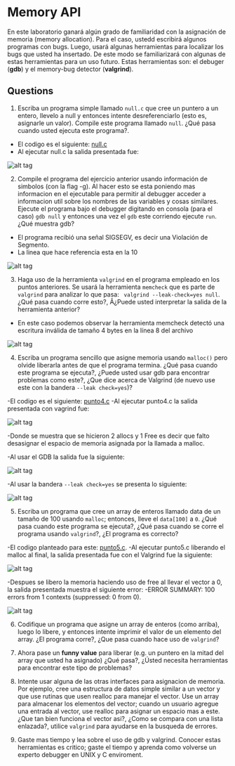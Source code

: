 # Memory API # 

En este laboratorio ganará algún grado de familiaridad con la asignación de memoria (memory allocation). Para el caso, ustedd escribirá algunos programas con bugs. Luego, usará algunas herramientas para localizar los bugs que usted ha insertado. De este modo se familiarizará con algunas de estas herramientas para un uso futuro. Estas herramientas son: el debuger (**gdb**) y el memory-bug detector (**valgrind**).

## Questions ##

1. Escriba un programa simple llamado ```null.c``` que cree un puntero a un entero, llevelo a null y entonces intente desreferenciarlo (esto es, asignarle un valor). Compile este programa llamado ```null```. ¿Qué pasa cuando usted ejecuta este programa?.

- El codigo es el siguiente: [null.c](https://github.com/juancr5/memory-api/blob/master/Respuestas/null.c)
- Al ejecutar null.c la salida presentada fue:

![alt tag](https://github.com/juancr5/memory-api/blob/master/Respuestas/Imagenes/01%20null.c.png)


2. Compile el programa del ejercicio anterior usando información de simbolos (con la flag -g). Al hacer esto se esta poniendo mas informacion en el ejecutable para permitir al debugger acceder a informacion util sobre los nombres de las variables y cosas similares. Ejecute el programa bajo el debugger digitando en consola (para el caso) ```gdb null``` y entonces una vez el ```gdb``` este corriendo ejecute ```run```. ¿Qué muestra gdb?

- El programa recibió una señal SIGSEGV, es decir una Violación de Segmento.
- La linea que hace referencia esta en la 10

![alt tag](https://github.com/juancr5/memory-api/blob/master/Respuestas/Imagenes/02%20gdb%20run.png)

3. Haga uso de la herramienta ```valgrind``` en el programa empleado en los puntos anteriores. Se usará la herramienta ```memcheck``` que es parte de ```valgrind``` para analizar lo que pasa: ``` valgrind --leak-check=yes null```. ¿Qué pasa cuando corre esto?, Â¿Puede usted interpretar la salida de la herramienta anterior?

- En este caso podemos observar la herramienta memcheck detectó una escritura inválida de tamaño 4 bytes en la línea 8 del archivo 

![alt tag](https://github.com/juancr5/memory-api/blob/master/Respuestas/Imagenes/03%20valgrind%20memcheck.png)

4. Escriba un programa sencillo que asigne memoria usando ```malloc()``` pero olvide liberarla antes de que el programa termina. ¿Qué pasa cuando este programa se ejecuta?, ¿Puede usted usar gdb para encontrar problemas como este?, ¿Que dice acerca de Valgrind (de nuevo use este con la bandera ```--leak check=yes```)?

-El codigo es el siguiente: [punto4.c](https://github.com/juancr5/memory-api/blob/master/Respuestas/punto4.c)
-Al ejecutar punto4.c la salida presentada con vagrind fue:

![alt tag](https://github.com/juancr5/memory-api/blob/master/Respuestas/Imagenes/04%20valgrind.png)

-Donde se muestra que se hicieron 2 allocs y 1 Free es decir que falto desasignar el espacio de memoria asignada por la llamada a malloc.

-Al usar el GDB la salida fue la siguiente:

![alt tag](https://github.com/juancr5/memory-api/blob/master/Respuestas/Imagenes/04%20gdb.png)

-Al usar la bandera ```--leak check=yes``` se presenta lo siguiente: 

![alt tag](https://github.com/juancr5/memory-api/blob/master/Respuestas/Imagenes/04%20tool.png)

5. Escriba un programa que cree un array de enteros llamado data de un tamaño de 100 usando ```malloc```; entonces, lleve el ```data[100]``` a ```0```. ¿Qué pasa cuando este programa se ejecuta?, ¿Qué pasa cuando se corre el programa usando ```valgrind```?, ¿El programa es correcto?

-El codigo planteado para este: [punto5.c](https://github.com/juancr5/memory-api/blob/master/Respuestas/punto5.c).
-Al ejecutar punto5.c liberando el malloc al final, la salida presentada fue con el Valgrind fue la siguiente:

![alt tag](https://github.com/juancr5/memory-api/blob/master/Respuestas/Imagenes/05%20Free.png)

-Despues se libero la memoria haciendo uso de free al llevar el vector a 0, la salida presentada muestra el siguiente error:
-ERROR SUMMARY: 100 errors from 1 contexts (suppressed: 0 from 0).

![alt tag](https://github.com/juancr5/memory-api/blob/master/Respuestas/Imagenes/05%20No%20Free.png)


6. Codifique un programa que asigne un array de enteros (como arriba), luego lo libere, y entonces intente imprimir el valor de un elemento del array. ¿El programa corre?, ¿Que pasa cuando hace uso de ```valgrind```?

7. Ahora pase un **funny value** para liberar (e.g. un puntero en la mitad del array que usted ha asignado) ¿Qué pasa?, ¿Ústed necesita herramientas para encontrar este tipo de problemas?

8. Intente usar alguna de las otras interfaces para asignacion de memoria. Por ejemplo, cree una estructura de datos simple similar a un vector y que use rutinas que usen realloc para manejar el vector. Use un array para almacenar los elementos del vector; cuando un usuario agregue una entrada al vector, use realloc para asignar un espacio mas a este. ¿Que tan bien funciona el vector asi?, ¿Como se compara con una lista enlazada?, utilice ```valgrind``` para ayudarse en la busqueda de errores.

9. Gaste mas tiempo y lea sobre el uso de gdb y valgrind. Conocer estas herramientas es critico; gaste el tiempo y aprenda como volverse un experto debugger en UNIX y C enviroment.

